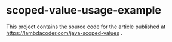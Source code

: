# scoped-value-usage-example

This project contains the source code for the article published at https://lambdacoder.com/java-scoped-values .
